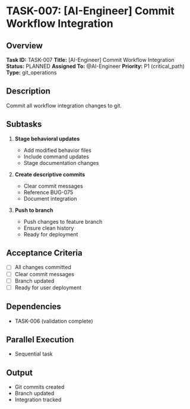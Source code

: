 # TASK-007: [AI-Engineer] Commit Workflow Integration

## Overview
**Task ID:** TASK-007
**Title:** [AI-Engineer] Commit Workflow Integration
**Status:** PLANNED
**Assigned To:** @AI-Engineer
**Priority:** P1 (critical_path)
**Type:** git_operations

## Description
Commit all workflow integration changes to git.

## Subtasks
1. **Stage behavioral updates**
   - Add modified behavior files
   - Include command updates
   - Stage documentation changes

2. **Create descriptive commits**
   - Clear commit messages
   - Reference BUG-075
   - Document integration

3. **Push to branch**
   - Push changes to feature branch
   - Ensure clean history
   - Ready for deployment

## Acceptance Criteria
- [ ] All changes committed
- [ ] Clear commit messages
- [ ] Branch updated
- [ ] Ready for user deployment

## Dependencies
- TASK-006 (validation complete)

## Parallel Execution
- Sequential task

## Output
- Git commits created
- Branch updated
- Integration tracked